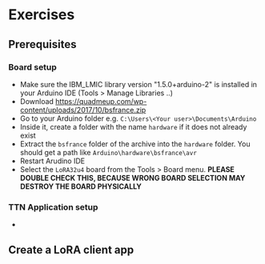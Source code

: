 # Exercises

## Prerequisites

### Board setup
* Make sure the IBM_LMIC library version "1.5.0+arduino-2" is installed in your Arduino IDE (Tools > Manage Libraries ..)
* Download https://quadmeup.com/wp-content/uploads/2017/10/bsfrance.zip
* Go to your Arduino folder e.g. `C:\Users\<Your user>\Documents\Arduino`
* Inside it, create a folder with the name `hardware` if it does not already exist
* Extract the `bsfrance` folder of the archive into the `hardware` folder. You should get a path like `Arduino\hardware\bsfrance\avr`
* Restart Arudino IDE
* Select the `LoRA32u4` board from the Tools > Board menu. **PLEASE DOUBLE CHECK THIS, BECAUSE WRONG BOARD SELECTION MAY DESTROY THE BOARD PHYSICALLY**

### TTN Application setup
* 
 

## Create a LoRA client app
